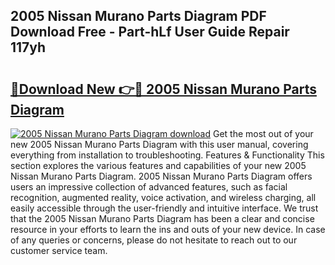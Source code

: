 ## 2005 Nissan Murano Parts Diagram PDF Download Free - Part-hLf User Guide Repair 117yh

# <h2><a href="http://dfpp7x5.blite.top/?on=2005+Nissan+Murano+Parts+Diagram">🔗Download New 👉🔴 2005 Nissan Murano Parts Diagram</a></h2>

[![2005 Nissan Murano Parts Diagram download](https://i.imgur.com/lujVjoI.png)](http://dfpp7x5.blite.top/?on=2005+Nissan+Murano+Parts+Diagram)
Get the most out of your new 2005 Nissan Murano Parts Diagram with this user manual, covering everything from installation to troubleshooting. Features & Functionality This section explores the various features and capabilities of your new 2005 Nissan Murano Parts Diagram. 2005 Nissan Murano Parts Diagram offers users an impressive collection of advanced features, such as facial recognition, augmented reality, voice activation, and wireless charging, all easily accessible through the user-friendly and intuitive interface. We trust that the 2005 Nissan Murano Parts Diagram has been a clear and concise resource in your efforts to learn the ins and outs of your new device. In case of any queries or concerns, please do not hesitate to reach out to our customer service team.
